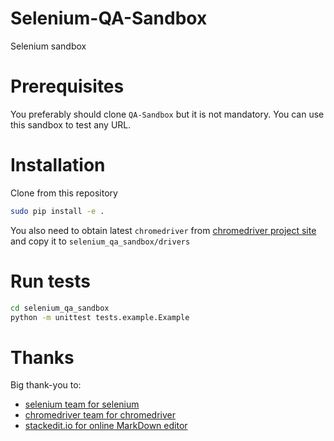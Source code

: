 # Selenium-QA-Sandbox
Selenium sandbox

# Prerequisites
You preferably should clone `QA-Sandbox` but it is not mandatory. You can use this sandbox to test any URL.

# Installation
Clone from this repository

```sh
sudo pip install -e .
```

You also need to obtain latest `chromedriver` from [chromedriver project site](http://chromedriver.chromium.org/)
and copy it to `selenium_qa_sandbox/drivers`

# Run tests
```sh
cd selenium_qa_sandbox
python -m unittest tests.example.Example
```

# Thanks
Big thank-you to:
- [selenium team for selenium](https://www.seleniumhq.org/)
- [chromedriver team for chromedriver](http://chromedriver.chromium.org/)
- [stackedit.io for online MarkDown editor](https://stackedit.io/app#)
